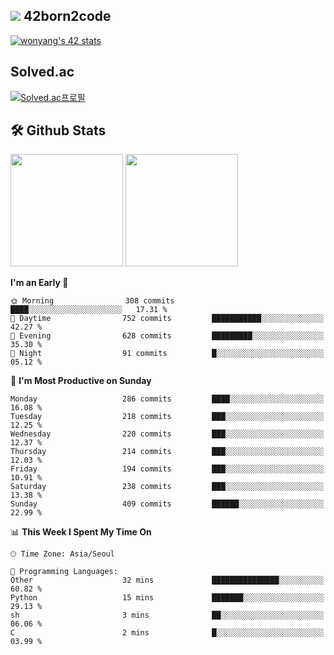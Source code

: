 
## <img src="https://img.shields.io/badge/-000000?style=flat&logo=42&logoColor=white"> 42born2code
[![wonyang's 42 stats](https://badge42.vercel.app/api/v2/cl5nhe5b6007809kydha7ht42/stats?cursusId=21&coalitionId=88)](https://profile.intra.42.fr/users/wonyang)

## Solved.ac
[![Solved.ac프로필](http://mazassumnida.wtf/api/v2/generate_badge?boj=bennyws)](https://solved.ac/bennyws)

## 🛠️ Github Stats
<p>
  <img height="180em" src="https://github-readme-stats-veggie-garden.vercel.app/api?username=gemstoneyang&show_icons=true&include_all_commits=true&bg_color=30,e96443,904e95&title_color=fff&text_color=fff">
  <img height="180em" src="https://github-readme-stats-veggie-garden.vercel.app/api/top-langs/?username=gemstoneyang&layout=compact&bg_color=30,e96443,904e95&title_color=fff&text_color=fff">
</p>

<!--START_SECTION:waka-->
**I'm an Early 🐤** 

```text
🌞 Morning                308 commits         ████░░░░░░░░░░░░░░░░░░░░░   17.31 % 
🌆 Daytime                752 commits         ███████████░░░░░░░░░░░░░░   42.27 % 
🌃 Evening                628 commits         █████████░░░░░░░░░░░░░░░░   35.30 % 
🌙 Night                  91 commits          █░░░░░░░░░░░░░░░░░░░░░░░░   05.12 % 
```
📅 **I'm Most Productive on Sunday** 

```text
Monday                   286 commits         ████░░░░░░░░░░░░░░░░░░░░░   16.08 % 
Tuesday                  218 commits         ███░░░░░░░░░░░░░░░░░░░░░░   12.25 % 
Wednesday                220 commits         ███░░░░░░░░░░░░░░░░░░░░░░   12.37 % 
Thursday                 214 commits         ███░░░░░░░░░░░░░░░░░░░░░░   12.03 % 
Friday                   194 commits         ███░░░░░░░░░░░░░░░░░░░░░░   10.91 % 
Saturday                 238 commits         ███░░░░░░░░░░░░░░░░░░░░░░   13.38 % 
Sunday                   409 commits         ██████░░░░░░░░░░░░░░░░░░░   22.99 % 
```


📊 **This Week I Spent My Time On** 

```text
🕑︎ Time Zone: Asia/Seoul

💬 Programming Languages: 
Other                    32 mins             ███████████████░░░░░░░░░░   60.82 % 
Python                   15 mins             ███████░░░░░░░░░░░░░░░░░░   29.13 % 
sh                       3 mins              ██░░░░░░░░░░░░░░░░░░░░░░░   06.06 % 
C                        2 mins              █░░░░░░░░░░░░░░░░░░░░░░░░   03.99 % 
```


<!--END_SECTION:waka-->
